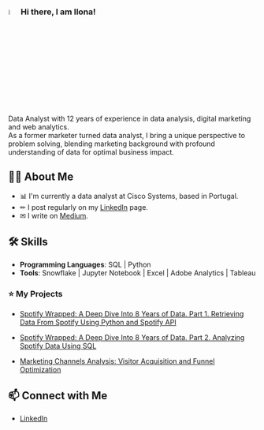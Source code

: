 ### <a href="https://www.gautamkrishnar.com/"><img src="https://media.giphy.com/media/hvRJCLFzcasrR4ia7z/giphy.gif" width="5%"></a>Hi there, I am Ilona!
Data Analyst with 12 years of experience in data analysis, digital marketing and web analytics. 
</br>
As a former marketer turned data analyst, I bring a unique perspective to problem solving, blending marketing background with profound understanding of data for optimal business impact.



## 🙋‍♀️ About Me

- 📊 I'm currently a data analyst at Cisco Systems, based in Portugal.
- ✏ I post regularly on my [LinkedIn](https://www.linkedin.com/in/ilonahetsevich/) page. 
- ✉ I write on [Medium](https://medium.com/@ihetsevi).

## 🛠 Skills
- **Programming Languages**: SQL | Python 
- **Tools**: Snowflake | Jupyter Notebook | Excel | Adobe Analytics | Tableau 

### ⭐ My Projects

- [Spotify Wrapped: A Deep Dive Into 8 Years of Data. Part 1. Retrieving Data From Spotify Using Python and Spotify API](https://github.com/ilonahetsevich/spotify-wrapped-part1-python/tree/main) 
- [Spotify Wrapped: A Deep Dive Into 8 Years of Data. Part 2. Analyzing Spotify Data Using SQL](https://github.com/ilonahetsevich/spotify-wrapped-part2-sql/tree/main) 

- [Marketing Channels Analysis: Visitor Acquisition and Funnel Optimization](https://github.com/ilonahetsevich/marketing-channels-analysis/blob/main/README.md)

## 📫 Connect with Me

- [LinkedIn](https://www.linkedin.com/in/ilonahetsevich/)



